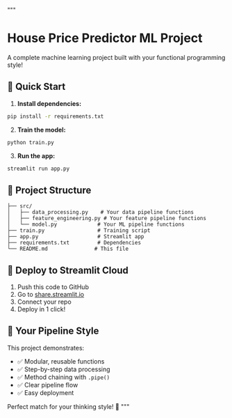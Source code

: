 """
# House Price Predictor ML Project

A complete machine learning project built with your functional programming style!

## 🚀 Quick Start

1. **Install dependencies:**
```bash
pip install -r requirements.txt
```

2. **Train the model:**
```bash
python train.py
```

3. **Run the app:**
```bash
streamlit run app.py
```

## 📁 Project Structure

```
├── src/
│   ├── data_processing.py    # Your data pipeline functions
│   ├── feature_engineering.py # Your feature pipeline functions
│   └── model.py             # Your ML pipeline functions
├── train.py                 # Training script
├── app.py                   # Streamlit app
├── requirements.txt         # Dependencies
└── README.md               # This file
```

## 🔗 Deploy to Streamlit Cloud

1. Push this code to GitHub
2. Go to [share.streamlit.io](https://share.streamlit.io)
3. Connect your repo
4. Deploy in 1 click!

## 🎯 Your Pipeline Style

This project demonstrates:
- ✅ Modular, reusable functions
- ✅ Step-by-step data processing
- ✅ Method chaining with `.pipe()`
- ✅ Clear pipeline flow
- ✅ Easy deployment

Perfect match for your thinking style! 🧠
"""